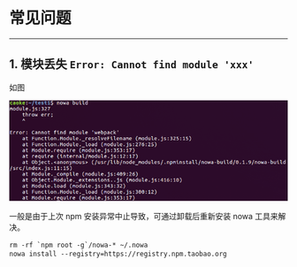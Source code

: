 # 常见问题

---

## 1. 模块丢失 `Error: Cannot find module 'xxx'`

如图

![](screenshot-issue-1.png)

一般是由于上次 npm 安装异常中止导致，可通过卸载后重新安装 nowa 工具来解决。  

```shell
rm -rf `npm root -g`/nowa-* ~/.nowa
nowa install --registry=https://registry.npm.taobao.org
```
